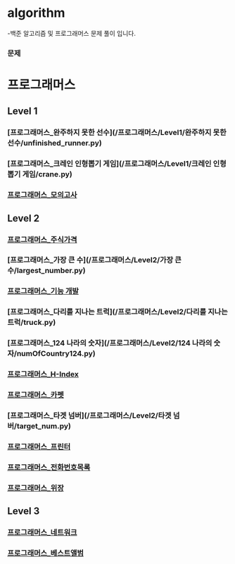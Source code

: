 # algorithm 
-백준 알고리즘 및 프로그래머스 문제 풀이 입니다.

### 문제

# 프로그래머스

## Level 1
### [프로그래머스_완주하지 못한 선수](/프로그래머스/Level1/완주하지 못한 선수/unfinished_runner.py)
### [프로그래머스_크레인 인형뽑기 게임](/프로그래머스/Level1/크레인 인형뽑기 게임/crane.py)
### [프로그래머스_모의고사](/프로그래머스/Level1/모의고사/mock_test.py)


## Level 2
### [프로그래머스_주식가격](/프로그래머스/Level2/주식가격/stock_price.py)
### [프로그래머스_가장 큰 수](/프로그래머스/Level2/가장 큰 수/largest_number.py)
### [프로그래머스_기능 개발](/프로그래머스/Level2/기능개발/function_development.py)
### [프로그래머스_다리를 지나는 트럭](/프로그래머스/Level2/다리를 지나는 트럭/truck.py)
### [프로그래머스_124 나라의 숫자](/프로그래머스/Level2/124 나라의 숫자/numOfCountry124.py)
### [프로그래머스_H-Index](/프로그래머스/Level2/H-Index/h_index.py)
### [프로그래머스_카펫](/프로그래머스/Level2/카펫/carpet.py)
### [프로그래머스_타겟 넘버](/프로그래머스/Level2/타겟 넘버/target_num.py)
### [프로그래머스_프린터](/프로그래머스/Level2/프린터/printer.py)
### [프로그래머스_전화번호목록](/프로그래머스/Level2/전화번호목록/phone_number_list.py)
### [프로그래머스_위장](/프로그래머스/Level2/위장/camouflage.py)

## Level 3
### [프로그래머스_네트워크](/프로그래머스/Level3/네트워크/network.py)
### [프로그래머스_베스트앨범](/프로그래머스/Level3/베스트앨범/best_album.py)
